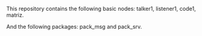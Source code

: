 This repository contains the following basic nodes:
talker1, listener1, code1, matriz.

And the following packages:
pack_msg and pack_srv.
